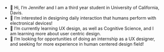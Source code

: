 - 👋 Hi, I’m Jennifer and I am a third year student in University of California, Davis.
- 👀 I’m interested in designing daily interaction that humans perform with electronical devices!
- 🌱 I’m currently learning UX design, as well as Cognitive Science, and I am learning more about user centric design.
- 💞️ I’m looking for opportunities of doing an internship as a UX designer, and seeking for more experience in human centered design field!
<!---
twjenny/twjenny is a ✨ special ✨ repository because its `README.md` (this file) appears on your GitHub profile.
You can click the Preview link to take a look at your changes.
--->
